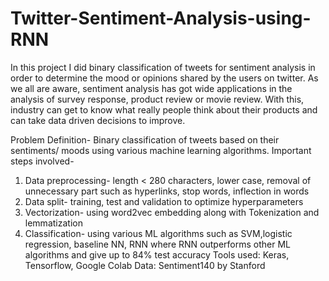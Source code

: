 # Twitter-Sentiment-Analysis-using-RNN
In this project I did binary classification of tweets for sentiment analysis in order to determine the mood or opinions shared by the users on twitter. As we all are aware, sentiment analysis has got wide applications in the analysis of survey response, product review or movie review. With this, industry can get to know what really people think about their products and can take data driven decisions to improve. 

Problem Definition- Binary classification of tweets based on their sentiments/ moods using various machine learning algorithms.
Important steps involved-
1. Data preprocessing- length < 280 characters, lower case, removal of unnecessary part such as hyperlinks, stop words, inflection in words
2. Data split- training, test and validation to optimize hyperparameters
3. Vectorization- using word2vec embedding along with Tokenization and lemmatization
4. Classification- using various ML algorithms such as SVM,logistic regression, baseline NN, RNN where RNN outperforms other ML algorithms and give up to 84% test        accuracy
Tools used: Keras, Tensorflow, Google Colab
Data: Sentiment140 by Stanford


